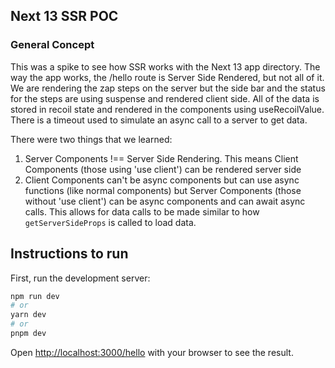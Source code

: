 ## Next 13 SSR POC

### General Concept

This was a spike to see how SSR works with the Next 13 app directory. The way the app works, the /hello route is Server Side Rendered, but not all of it. We are
rendering the zap steps on the server but the side bar and the status for the steps are using suspense and rendered client side. All of the data is stored in recoil state and
rendered in the components using useRecoilValue. There is a timeout used to simulate an async call to a server to get data.

There were two things that we learned:

1. Server Components !== Server Side Rendering. This means Client Components (those using 'use client') can be rendered server side
2. Client Components can't be async components but can use async functions (like normal components) but Server Components (those without 'use client') can be async components and can await async calls. This allows for data calls to be made similar to how `getServerSideProps` is called to load data.

## Instructions to run

First, run the development server:

```bash
npm run dev
# or
yarn dev
# or
pnpm dev
```

Open [http://localhost:3000/hello](http://localhost:3000/hello) with your browser to see the result.
